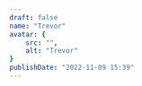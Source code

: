 ```yaml
---
draft: false
name: "Trevor"
avatar: {
    src: "",
    alt: "Trevor"
}
publishDate: "2022-11-09 15:39"
---
```

